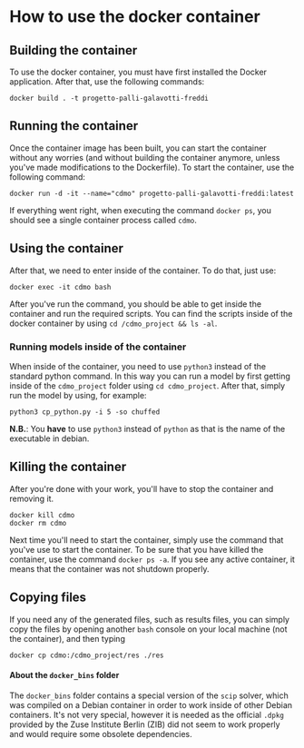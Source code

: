 # How to use the docker container

## Building the container
To use the docker container, you must have first installed the Docker application.
After that, use the following commands:
```
docker build . -t progetto-palli-galavotti-freddi
```

## Running the container
Once the container image has been built, you can start the container without any worries (and without building the container anymore, unless you've made modifications to the Dockerfile).
To start the container, use the following command:
```
docker run -d -it --name="cdmo" progetto-palli-galavotti-freddi:latest
```
If everything went right, when executing the command `docker ps`, you should see a single container process called `cdmo`.

## Using the container
After that, we need to enter inside of the container. To do that, just use:
```
docker exec -it cdmo bash
```
After you've run the command, you should be able to get inside the container and run the required scripts.
You can find the scripts inside of the docker container by using `cd /cdmo_project && ls -al`.

### Running models inside of the container
When inside of the container, you need to use `python3` instead of the standard python command.
In this way you can run a model by first getting inside of the `cdmo_project` folder using `cd cdmo_project`.
After that, simply run the model by using, for example:
```
python3 cp_python.py -i 5 -so chuffed
```
__N.B.__: You __have__ to use `python3` instead of `python` as that is the name of the executable in debian. 

## Killing the container
After you're done with your work, you'll have to stop the container and removing it.
```
docker kill cdmo
docker rm cdmo
```
Next time you'll need to start the container, simply use the command that you've use to start the container.
To be sure that you have killed the container, use the command `docker ps -a`. If you see any active container, it means that the container was not shutdown properly.

## Copying files
If you need any of the generated files, such as results files, you can simply copy the files by opening another `bash` console on your local machine (not the container), and then typing

```
docker cp cdmo:/cdmo_project/res ./res
```

#### About the `docker_bins` folder
The `docker_bins` folder contains a special version of the `scip` solver, which was compiled on a Debian container in order to work inside of other Debian containers. It's not very special, however it is needed as the official `.dpkg` provided by the Zuse Institute Berlin (ZIB) did not seem to work properly and would require some obsolete dependencies.